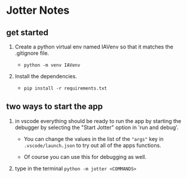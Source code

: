 # Jotter Notes

## get started

1. Create a python virtual env named IAVenv so that it matches the .gitignore file.

    - `python -m venv IAVenv`

2. Install the dependencies.

    - `pip install -r requirements.txt`


## two ways to start the app

1. in vscode everything should be ready to run the app by starting the debugger by selecting the "Start Jotter" option in 'run and debug'.

    - You can change the values in the list of the `"args"` key in `.vscode/launch.json` to try out all of the apps functions.

    - Of course you can use this for debugging as well.

2. type in the terminal `python -m jotter <COMMANDS>`